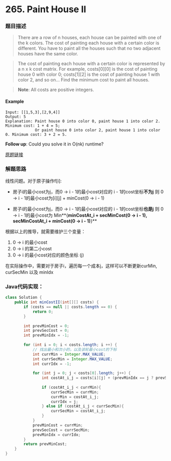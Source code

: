 # 265. Paint House II

### 题目描述

>There are a row of n houses, each house can be painted with one of the k colors. The cost of painting each house with a certain color is different. You have to paint all the houses such that no two adjacent houses have the same color.

>The cost of painting each house with a certain color is represented by a n x k cost matrix. For example, costs[0][0] is the cost of painting house 0 with color 0; costs[1][2] is the cost of painting house 1 with color 2, and so on... Find the minimum cost to paint all houses.

>**Note**:
All costs are positive integers.

#### Example
    Input: [[1,5,3],[2,9,4]]
    Output: 5
    Explanation: Paint house 0 into color 0, paint house 1 into color 2. Minimum cost: 1 + 4 = 5; 
                 Or paint house 0 into color 2, paint house 1 into color 0. Minimum cost: 3 + 2 = 5. 

**Follow up**:
Could you solve it in O(nk) runtime?

[原题链接](https://leetcode.com/problems/paint-house-ii/)

### 解题思路

线性问题。对于原子操作f[i]:
- 房子i的最小cost为j，而0 -> i - 1的最小cost对应的 i - 1的cost坐标**不为j**
则 0 -> i - 1的最小cost为[i][j] + minCost(0 -> i - 1)

- 房子i的最小cost为j，而0 -> i - 1的最小cost对应的 i - 1的cost坐标**也是j**
则 0 -> i - 1的最小cost为 Min**{**minCostAt_i + secMinCost(0 -> i - 1), secMinCostAt_i + minCost(0 -> i - 1)**}**

根据以上的推导，就需要维护三个变量：
1. 0 -> i 的最小cost
2. 0 -> i 的第二小cost
3. 0 -> i 的最小cost对应的颜色坐标 (j)

在实际操作中，需要对于房子i，遍历每一个成本j，这样可以不断更新curMin, curSecMin 以及 minIdx

### Java代码实现：

```java
class Solution {
    public int minCostII(int[][] costs) {
        if (costs == null || costs.length == 0) {
            return 0;
        }
        
        int prevMinCost = 0; 
        int prevSecCost = 0; 
        int prevMinIdx = -1;
        
        for (int i = 0; i < costs.length; i ++) {
            // 找出最小和次小的，以及该轮最小cost的下标
            int currMin = Integer.MAX_VALUE; 
            int currSecMin = Integer.MAX_VALUE; 
            int currIdx = -1;
            
            for (int j = 0; j < costs[0].length; j++) {
                int costAt_i_j = costs[i][j] + (prevMinIdx == j ? prevSecCost : prevMinCost);
                
                if (costAt_i_j < currMin){
                    currSecMin = currMin;
                    currMin = costAt_i_j;
                    currIdx = j;
                } else if (costAt_i_j < currSecMin){
                    currSecMin = costAt_i_j;
                }
            }
            prevMinCost = currMin;
            prevSecCost = currSecMin;
            prevMinIdx = currIdx;
        }
        return prevMinCost;
    }
}
```

